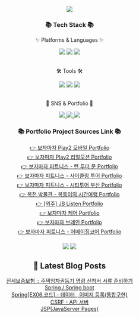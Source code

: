 <div align=center>
<img src="https://capsule-render.vercel.app/api?type=waving&color=auto&height=200&section=header&text=JISUSAMA%20Github!&fontSize=90" />	
</div>
<div align=center>
<h3>📚 Tech Stack 📚</h3>
<p>✨ Platforms & Languages ✨</p>
</div>
<div align="center">
<img src="https://img.shields.io/badge/HTML5-E34F26?style=flat&logo=HTML5&logoColor=white" />
<img src="https://img.shields.io/badge/CSS3-1572B6?style=flat&logo=CSS3&logoColor=white" />
<img src="https://img.shields.io/badge/JavaScript-F7DF1E?style=flat&logo=JavaScript&logoColor=white" />
</div>
<br>
<div align=center>
<p>🛠 Tools 🛠</p>
</div>
<div align=center>
<img src="https://img.shields.io/badge/GitHub-181717?style=flat&logo=GitHub&logoColor=white" />
<img src="https://img.shields.io/badge/Unity%203D-2C2255?style=flat&logo=EclipseIDE&logoColor=white" />
<img src="https://img.shields.io/badge/Visual%20Studio%20Code-007ACC?style=flat&logo=VisualStudioCode&logoColor=white" />
<br>

</div>
<br>
<div align=center>
<p>🎨 SNS & Portfolio 🎨</p>
</div>
<div align=center>
<a href="https://j2su0218.tistory.com">
    <img src="https://img.shields.io/badge/Portfolio-FF3633?style=flat&logo=Micro.blog&logoColor=white" />
</a>
<a href="https://j2su0218.tistory.com">
    <img src="https://img.shields.io/badge/Blog-FF9800?style=flat&logo=Blogger&logoColor=white" />
</a>
<a href="mailto:admin@j2su0218@gmail.com">
    <img src="https://img.shields.io/badge/Mail-30B980?style=flat&logo=Gmail&logoColor=white" />
</a>
<br>
</div>
<div align=center>
<h3>📚 Portfolio Project Sources Link 📚</h3>
<a href="https://github.com/JISUSAMA/BojamajaPlay2_mobile">
  👉 보자마자 Play2 모바일 Portfolio
</a><br>
<a href="https://github.com/JISUSAMA/BojamajaPlay2_realmotion">
  👉 보자마자 Play2 리얼모션 Portfolio
</a><br>
<a href="https://github.com/JISUSAMA/BMF-Run.to.the.Moon">
  👉 보자마자 피트니스 - 런 투더 문 Portfolio
</a><br>
<a href="https://github.com/JISUSAMA/BMF-CyclingTour">
  👉 보자마자 피트니스 - 사이클링 투어 Portfolio
</a><br>
<a href="https://github.com/JISUSAMA/BMF-CityTourBusan">
  👉 보자마자 피트니스 - 시티투어 부산 Portfolio
</a><br>
<a href="https://github.com/JISUSAMA/Bokcheon-dong">
  👉 복천 박물관 - 복둥이의 시간여행 Portfolio
</a><br>
<a href="https://github.com/JISUSAMA/JBListen">
  👉 [외주] JB Listen Portfolio
</a><br>
<a href="https://github.com/JISUSAMA/BMF-BojamajaCare">
  👉 보자마자 케어 Portfolio
</a><br>
<a href="https://github.com/JISUSAMA/BMF-BojamajaBrain">
  👉 보자마자 브레인 Portfolio
</a><br>
<a href="https://github.com/JISUSAMA/BMF-AmazingCore">
  👉 보자마자 피트니스 - 어메이징코어 Portfolio
</a><br>

</div>



<div align=center>
<br>
<img src="https://github-readme-stats.vercel.app/api/top-langs/?username=JISUSAMA&layout=compact">
<img src="https://github-readme-stats.vercel.app/api?username=JISUSAMA&show_icons=true">

## 📕 Latest Blog Posts

<a href=https://j2su0218.tistory.com/1435>전세보증보험 :: 주택임차권등기 명령 신청서 서류 준비하기</a></br><a href=https://j2su0218.tistory.com/1434>Spring / Spring boot</a></br><a href=https://j2su0218.tistory.com/1433>Spring[EX06.코드] - 데이터 , 이미지 등록(통합구현)</a></br><a href=https://j2su0218.tistory.com/1432>CSRF - API 서버</a></br><a href=https://j2su0218.tistory.com/1431>JSP(JavaServer Pages)</a></br>